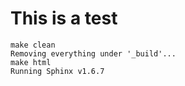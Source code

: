 # This is a test

``` ShellSession
make clean
Removing everything under '_build'...
make html
Running Sphinx v1.6.7
```